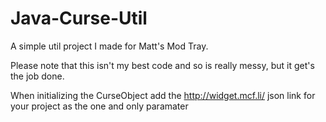 # Java-Curse-Util
A simple util project I made for Matt's Mod Tray.

Please note that this isn't my best code and so is really messy, but it get's the job done.

When initializing the CurseObject add the http://widget.mcf.li/ json link for your project as the one and only paramater
